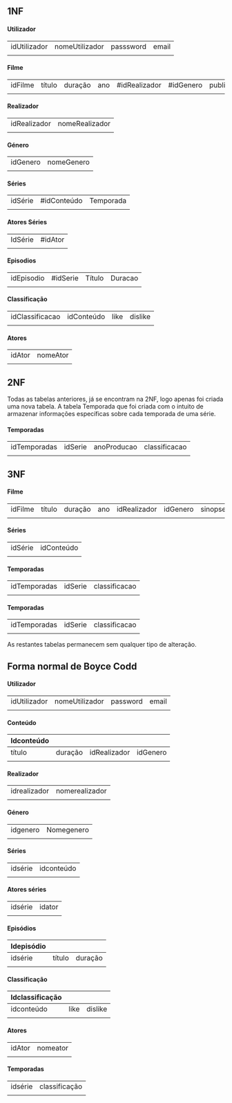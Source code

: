 ## 1NF

#### Utilizador

|              |                |           |       |
| :----------- | :------------- | :-------- | :---- |
| idUtilizador | nomeUtilizador | passsword | email |
|              |                |           |       |

#### Filme

|         |        |         |      |               |           |             |         |
| :------ | :----- | :------ | :--- | :------------ | :-------- | :---------- | :------ |
| idFilme | título | duração | ano  | #idRealizador | #idGenero | publicoAlvo | sinopse |
|         |        |         |      |               |


#### Realizador

|              |                |
| :----------- | :------------- |
| idRealizador | nomeRealizador |
|              |                |

#### Género

|          |            |
| :------- | :--------- |
| idGenero | nomeGenero |
|          |            |

#### Séries

|         |             |           |
| :------ | :---------- | :-------- |
| idSérie | #idConteúdo | Temporada |
|         |             |           |

#### Atores Séries 

|         |         |
| :------ | :------ |
| IdSérie | #idAtor |
|         |         |

#### Episodios

|            |          |        |         |
| :--------- | :------- | :----- | :------ |
| idEpisodio | #idSerie | Título | Duracao |
|            |          |        |         |

#### Classificação

|                 |            |      |         |
| :-------------- | :--------- | :--- | :------ |
| idClassificacao | idConteúdo | like | dislike |
|                 |            |      |         |

#### Atores

|        |          |
| :----- | :------- |
| idAtor | nomeAtor |
|        |          |

## 2NF

Todas as tabelas anteriores, já se encontram na 2NF, logo apenas foi criada uma nova tabela. A tabela Temporada que foi criada com o intuito de armazenar informações específicas sobre cada temporada de uma série. 

#### Temporadas

|              |         |             |               |
| :----------- | :------ | :---------- | :------------ |
| idTemporadas | idSerie | anoProducao | classificacao |
|              |         |             |               |

## 3NF

#### Filme 

|         |        |         |      |              |          |         |
| :------ | :----- | :------ | :--- | :----------- | :------- | :------ |
| idFilme | título | duração | ano  | idRealizador | idGenero | sinopse |
|         |        |         |      |              |          |         |

#### Séries

|         |            |
| :------ | :--------- |
| idSérie | idConteúdo |
|         |            |

#### Temporadas

|              |         |               |
| :----------- | :------ | :------------ |
| idTemporadas | idSerie | classificacao |
|              |         |               |

#### Temporadas

|              |         |               |
| :----------- | :------ | :------------ |
| idTemporadas | idSerie | classificacao |
|              |         |               |

As restantes tabelas permanecem sem qualquer tipo de alteração. 

## Forma normal de Boyce Codd

#### Utilizador

|              |                |          |       |
| :----------- | :------------- | :------- | :---- |
| idUtilizador | nomeUtilizador | password | email |
|              |                |          |       |

#### Conteúdo

| Idconteúdo |         |              |          |
| :--------- | :------ | :----------- | :------- |
| título     | duração | idRealizador | idGenero |
|            |         |              |          |

#### Realizador

|              |                |
| :----------- | :------------- |
| idrealizador | nomerealizador |
|              |                |

#### Género

|          |            |
| :------- | :--------- |
| idgenero | Nomegenero |
|          |            |

#### Séries 

|         |            |
| :------ | :--------- |
| idsérie | idconteúdo |
|         |            |

#### Atores séries

|         |        |
| :------ | :----- |
| idsérie | idator |
|         |        |

#### Episódios

| Idepisódio |        |         |
| :--------- | :----- | :------ |
| idsérie    | título | duração |
|            |        |         |

#### Classificação

| Idclassificação |      |         |
| :-------------- | :--- | :------ |
| idconteúdo      | like | dislike |
|                 |      |         |

#### Atores

|        |          |
| :----- | :------- |
| idAtor | nomeator |
|        |          |

#### Temporadas

|         |               |
| :------ | :------------ |
| idsérie | classificação |
|         |               |





